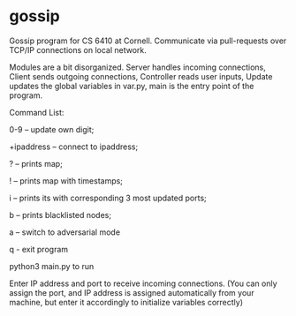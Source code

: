 # gossip

Gossip program for CS 6410 at Cornell. Communicate via pull-requests over TCP/IP connections on local network.

Modules are a bit disorganized.
Server handles incoming connections, Client sends outgoing connections, Controller reads user inputs, Update updates the global variables in var.py, main is the entry point of the program.

Command List: 

0-9 – update own digit; 

+ipaddress – connect to ipaddress; 

? – prints map; 

! – prints map with timestamps; 

i – prints its with corresponding 3 most updated ports; 

b – prints blacklisted nodes;

a – switch to adversarial mode

q - exit program

python3 main.py to run

Enter IP address and port to receive incoming connections. (You can only assign the port, and IP address is assigned automatically from your machine, but enter it accordingly to initialize variables correctly)
